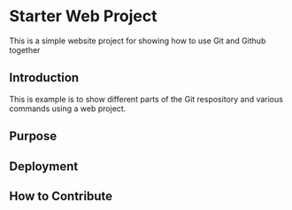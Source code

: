 # Starter Web Project
This is a simple website project for 
showing how to use Git and Github together

## Introduction
This is example is to show different parts
of the Git respository and various commands
using a web project. 

## Purpose

## Deployment

## How to Contribute
